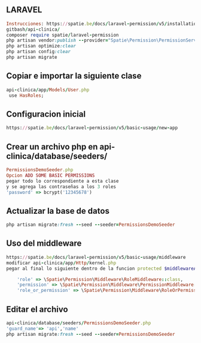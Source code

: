 ## LARAVEL
``` ruby
Instrucciones: https://spatie.be/docs/laravel-permission/v5/installation-laravel
gitbash/api-clinica/
composer require spatie/laravel-permission
php artisan vendor:publish --provider="Spatie\Permission\PermissionServiceProvider"
php artisan optimize:clear
php artisan config:clear
php artisan migrate
```
## Copiar e importar la siguiente clase
``` ruby
api-clinica/app/Models/User.php
 use HasRoles;
```
## Configuracion inicial
``` ruby
https://spatie.be/docs/laravel-permission/v5/basic-usage/new-app
```
## Crear un archivo php en api-clinica/database/seeders/
``` ruby
PermissionsDemoSeeder.php
Opcion ADD SOME BASIC PERMISSIONS
pegar todo lo correspondiente a esta clase
y se agrega las contraseñas a los 3 roles
'password' => bcrypt('12345678')
```
## Actualizar la base de datos
``` ruby
php artisan migrate:fresh --seed --seeder=PermissionsDemoSeeder
```
## Uso del middleware
``` ruby
https://spatie.be/docs/laravel-permission/v5/basic-usage/middleware
modificar api-clinica/app/Http/kernel.php
pegar al final lo siguiente dentro de la funcion protected $middlewareAliases = [

    'role' => \Spatie\Permission\Middleware\RoleMiddleware::class,
    'permission' => \Spatie\Permission\Middleware\PermissionMiddleware::class,
    'role_or_permission' => \Spatie\Permission\Middleware\RoleOrPermissionMiddleware::class,
```
## Editar el archivo
``` ruby
api-clinica/database/seeders/PermissionsDemoSeeder.php
'guard_name'=> 'api','name'
php artisan migrate:fresh --seed --seeder=PermissionsDemoSeeder
```
